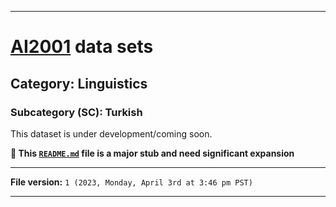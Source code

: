 
***

# [AI2001](https://github.com/seanpm2001/AI2001/) data sets

## Category: Linguistics

### Subcategory (SC): Turkish

This dataset is under development/coming soon.

**🌱️ This [`README.md`](/README.md) file is a major stub and need significant expansion**

***

**File version:** `1 (2023, Monday, April 3rd at 3:46 pm PST)`

***
